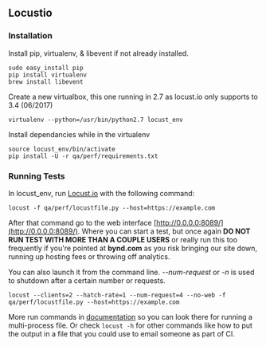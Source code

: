 
## Locustio

### Installation
Install pip, virtualenv, & libevent if not already installed.
```
sudo easy_install pip
pip install virtualenv
brew install libevent
```
Create a new virtualbox, this one running in 2.7 as locust.io only supports to 3.4 (06/2017)
```
virtualenv --python=/usr/bin/python2.7 locust_env
```
Install dependancies while in the virtualenv
```
source locust_env/bin/activate
pip install -U -r qa/perf/requirements.txt
```

### Running Tests
In locust_env, run [Locust.io](http://docs.locust.io/en/latest/quickstart.html) with the following command:
```
locust -f qa/perf/locustfile.py --host=https://example.com
```
After that command go to the web interface [http://0.0.0.0:8089/](http://0.0.0.0:8089/). Where you can start a test, but once again **DO NOT RUN TEST WITH MORE THAN A COUPLE USERS** or really run this too frequently if you're pointed at **bynd.com** as you risk bringing our site down, running up hosting fees or throwing off analytics.

You can also launch it from the command line. *--num-request* or *-n* is used to shutdown after a certain number or requests.
```
locust --clients=2 --hatch-rate=1 --num-request=4 --no-web -f qa/perf/locustfile.py --host=https://example.com
```

More run commands in  [documentation](http://docs.locust.io/en/latest/quickstart.html#start-locust) so you can look there for running a multi-process file. Or check `locust -h` for other commands like how to put the output in a file that you could use to email someone as part of CI.
